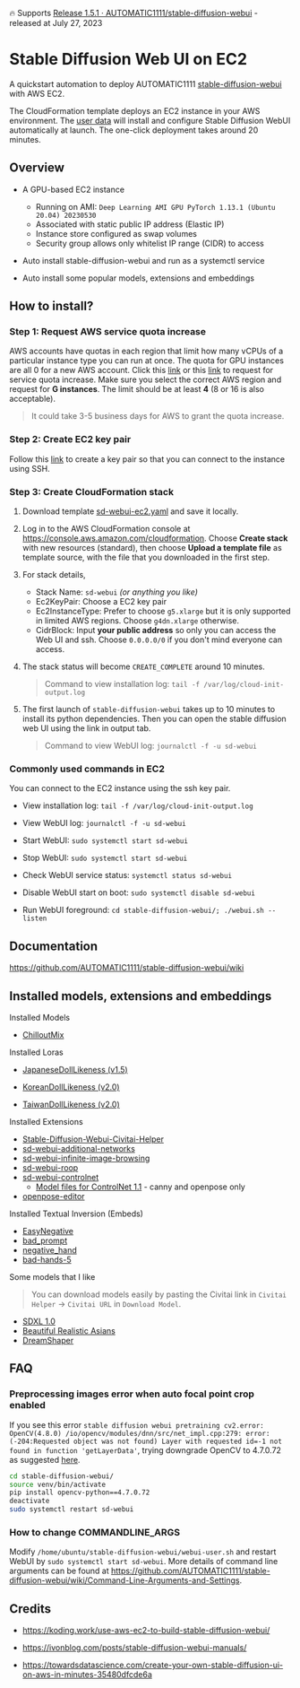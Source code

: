🔥 Supports [Release 1.5.1 · AUTOMATIC1111/stable-diffusion-webui](https://github.com/AUTOMATIC1111/stable-diffusion-webui/releases/tag/v1.5.1) - released at July 27, 2023

# Stable Diffusion Web UI on EC2

A quickstart automation to deploy AUTOMATIC1111 [stable-diffusion-webui](https://github.com/AUTOMATIC1111/stable-diffusion-webui) with AWS EC2.

The CloudFormation template deploys an EC2 instance in your AWS environment. The [user data](https://docs.aws.amazon.com/AWSEC2/latest/UserGuide/user-data.html) will install and configure Stable Diffusion WebUI automatically at launch. The one-click deployment takes around 20 minutes.

## Overview

- A GPU-based EC2 instance
  
  - Running on AMI: `Deep Learning AMI GPU PyTorch 1.13.1 (Ubuntu 20.04) 20230530`
  - Associated with static public IP address (Elastic IP)
  - Instance store configured as swap volumes
  - Security group allows only whitelist IP range (CIDR) to access

- Auto install stable-diffusion-webui and run as a systemctl service

- Auto install some popular models, extensions and embeddings

## How to install?

### Step 1: Request AWS service quota increase

AWS accounts have quotas in each region that limit how many vCPUs of a particular instance type you can run at once. The quota for GPU instances are all 0 for a new AWS account. Click this [link](https://aws.amazon.com/contact-us/ec2-request) or this [link](https://console.aws.amazon.com/servicequotas/home/services/ec2/quotas/L-DB2E81BA) to request for service quota increase. Make sure you select the correct AWS region and request for <b>G instances</b>. The limit should be at least <b>4</b> (8 or 16 is also acceptable).

> It could take 3-5 business days for AWS to grant the quota increase.

### Step 2: Create EC2 key pair

Follow this [link](https://docs.aws.amazon.com/AWSEC2/latest/UserGuide/create-key-pairs.html) to create a key pair so that you can connect to the instance using SSH.

### Step 3: Create CloudFormation stack

1. Download template [sd-webui-ec2.yaml](sd-webui-ec2.yaml) and save it locally.

2. Log in to the AWS CloudFormation console at https://console.aws.amazon.com/cloudformation. Choose <b>Create stack</b> with new resources (standard), then choose <b>Upload a template file</b> as template source, with the file that you downloaded in the first step.

3. For stack details,
   
   - Stack Name: `sd-webui` <i>(or anything you like)</i>
   - Ec2KeyPair: Choose a EC2 key pair
   - Ec2InstanceType: Prefer to choose `g5.xlarge` but it is only supported in limited AWS regions. Choose `g4dn.xlarge` otherwise.
   - CidrBlock: Input <b>your public address</b> so only you can access the Web UI and ssh. Choose `0.0.0.0/0` if you don't mind everyone can access.

4. The stack status will become `CREATE_COMPLETE` around 10 minutes.
   
   > Command to view installation log:  `tail -f /var/log/cloud-init-output.log`

5. The first launch of `stable-diffusion-webui` takes up to 10 minutes to install its python dependencies. Then you can open the stable diffusion web UI using the link in output tab.
   
   > Command to view WebUI log: `journalctl -f -u sd-webui`

### Commonly used commands in EC2

You can connect to the EC2 instance using the ssh key pair.

- View installation log: `tail -f /var/log/cloud-init-output.log`

- View WebUI log: `journalctl -f -u sd-webui`

- Start WebUI: `sudo systemctl start sd-webui`

- Stop WebUI: `sudo systemctl start sd-webui`

- Check WebUI service status: `systemctl status sd-webui`

- Disable WebUI start on boot: `sudo systemctl disable sd-webui`

- Run WebUI foreground: `cd stable-diffusion-webui/; ./webui.sh --listen`

## Documentation

https://github.com/AUTOMATIC1111/stable-diffusion-webui/wiki

## Installed models, extensions and embeddings

Installed Models

- [ChilloutMix](https://civitai.com/models/6424/chilloutmix)

Installed Loras

- [JapaneseDollLikeness (v1.5)](https://civitai.com/models/28811)

- [KoreanDollLikeness (v2.0)](https://civitai.com/models/26124)

- [TaiwanDollLikeness (v2.0)](https://civitai.com/models/48363)

Installed Extensions

- [Stable-Diffusion-Webui-Civitai-Helper](https://github.com/butaixianran/Stable-Diffusion-Webui-Civitai-Helper)
- [sd-webui-additional-networks](https://github.com/kohya-ss/sd-webui-additional-networks)
- [sd-webui-infinite-image-browsing](https://github.com/zanllp/sd-webui-infinite-image-browsing)
- [sd-webui-roop](https://github.com/s0md3v/sd-webui-roop)
- [sd-webui-controlnet](https://github.com/Mikubill/sd-webui-controlnet)
  - [Model files for ControlNet 1.1](https://huggingface.co/lllyasviel/ControlNet-v1-1) - canny and openpose only
- [openpose-editor](https://github.com/fkunn1326/openpose-editor)

Installed Textual Inversion (Embeds)

- [EasyNegative](https://civitai.com/models/7808)
- [bad_prompt](https://civitai.com/models/55700/badprompt-negative-embedding)
- [negative_hand](https://civitai.com/models/56519/negativehand-negative-embedding)
- [bad-hands-5](https://huggingface.co/yesyeahvh/bad-hands-5)

Some models that I like

> You can download models easily by pasting the Civitai link in `Civitai Helper` -> `Civitai URL` in `Download Model`.

- [SDXL 1.0](https://civitai.com/models/101055)
- [Beautiful Realistic Asians](https://civitai.com/models/25494/beautiful-realistic-asians)
- [DreamShaper](https://civitai.com/models/4384/dreamshaper)

## FAQ

### Preprocessing images error when auto focal point crop enabled

If you see this error `stable diffusion webui pretraining cv2.error: OpenCV(4.8.0) /io/opencv/modules/dnn/src/net_impl.cpp:279: error: (-204:Requested object was not found) Layer with requested id=-1 not found in function 'getLayerData'`, trying downgrade OpenCV to 4.7.0.72 as suggested [here](https://github.com/AUTOMATIC1111/stable-diffusion-webui/discussions/11675).

```sh
cd stable-diffusion-webui/
source venv/bin/activate
pip install opencv-python==4.7.0.72
deactivate
sudo systemctl restart sd-webui
```

### How to change COMMANDLINE_ARGS

Modify `/home/ubuntu/stable-diffusion-webui/webui-user.sh` and restart WebUI by `sudo systemctl start sd-webui`. More details of command line arguments can be found at  https://github.com/AUTOMATIC1111/stable-diffusion-webui/wiki/Command-Line-Arguments-and-Settings.

## Credits

- https://koding.work/use-aws-ec2-to-build-stable-diffusion-webui/

- https://ivonblog.com/posts/stable-diffusion-webui-manuals/

- https://towardsdatascience.com/create-your-own-stable-diffusion-ui-on-aws-in-minutes-35480dfcde6a
